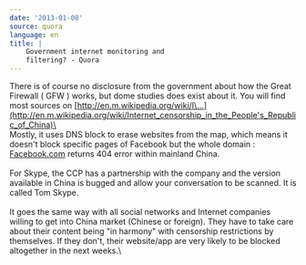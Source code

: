 ```yaml
---
date: '2013-01-08'
source: quora
language: en
title: |
    Government internet monitoring and
    filtering? - Quora
---
```


There is of course no disclosure from the government about how the Great
Firewall ( GFW ) works, but dome studies does exist about it. You will
find most sources on
[http://en.m.wikipedia.org/wiki/I\...](http://en.m.wikipedia.org/wiki/Internet_censorship_in_the_People's_Republic_of_China)\
\
Mostly, it uses DNS block to erase websites from the map, which means it
doesn\'t block specific pages of Facebook but the whole domain :
[Facebook.com](http://facebook.com) returns 404 error within mainland
China.\
\
For Skype, the CCP has a partnership with the company and the version
available in China is bugged and allow your conversation to be scanned.
It is called Tom Skype.\
\
It goes the same way with all social networks and Internet companies
willing to get into China market (Chinese or foreign). They have to take
care about their content being \"in harmony\" with censorship
restrictions by themselves. If they don\'t, their website/app are very
likely to be blocked altogether in the next weeks.\
